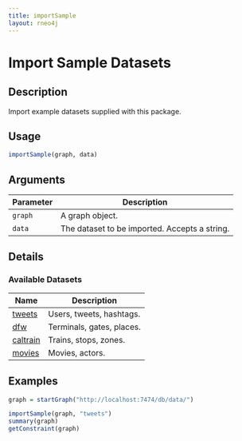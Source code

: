 ```yaml
---
title: importSample
layout: rneo4j
---
```


# Import Sample Datasets

## Description

Import example datasets supplied with this package.

## Usage

```r
importSample(graph, data)
```

## Arguments

| Parameter | Description     |
| --------- | --------------- |
| `graph`   | A graph object. |
| `data`    | The dataset to be imported. Accepts a string. |

## Details

### Available Datasets

| Name | Description |
| ---- | ----------- |
| [tweets](../samples/#Tweets) | Users, tweets, hashtags. |
| [dfw](../samples/#DFW) | Terminals, gates, places. |
| [caltrain](../samples/#Caltrain) | Trains, stops, zones. | 
| [movies](../samples/#Movies) | Movies, actors. |

## Examples

 ```r
graph = startGraph("http://localhost:7474/db/data/")

importSample(graph, "tweets")
summary(graph)
getConstraint(graph)
 ```